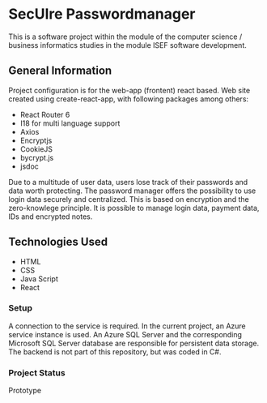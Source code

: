 # SecUIre Passwordmanager 

This is a software project within the module of the computer science / business informatics studies in the module ISEF software development.

## General Information
Project configuration is for the web-app (frontent) react based.
Web site created using create-react-app, with following packages among others:

- React Router 6
- I18 for multi language support
- Axios
- Encryptjs 
- CookieJS 
- bycrypt.js
- jsdoc 


Due to a multitude of user data, users lose track of their passwords and data worth protecting. The password manager offers the possibility to use login data securely and centralized. This is based on encryption and the zero-knowlege principle. 
It is possible to manage login data, payment data, IDs and encrypted notes.

## Technologies Used

- HTML
- CSS
- Java Script
- React

### Setup

A connection to the service is required. In the current project, an Azure service instance is used. An Azure SQL Server and the corresponding Microsoft SQL Server database are responsible for persistent data storage. The backend is not part of this repository, but was coded in C#.


### Project Status 
Prototype



